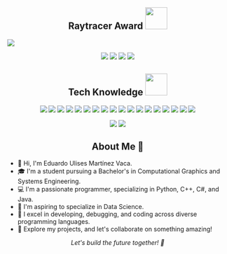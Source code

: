 <p align="center">
  <h2 align="center"> Raytracer Award <img src="https://github.com/EduardoMV/EduardoMV/assets/81331013/37a83bac-c70c-4626-ab03-640b698f7e5e" width="50" spacing="35"></h2>
  <img src="https://github.com/EduardoMV/EduardoMV/assets/81331013/39c9c3a2-1a0e-4cfb-8cc8-3a8eb270e434"/>
</p>

<p align="center">
  <img src="https://badges.pufler.dev/visits/EduardoMV/EduardoMV"/> 
  <img src="https://badges.pufler.dev/years/EduardoMV"/>
  <img src="https://badges.pufler.dev/repos/EduardoMV"/>
  <img src="https://badges.pufler.dev/commits/monthly/EduardoMV" />
</p>

<h2 align="center"> Tech Knowledge <img src="https://github.com/EduardoMV/EduardoMV/assets/81331013/d97b12b5-736e-4f5e-ab05-0ae993ebee5a" width="50"></h2>

<p align="center">
  <img src="https://img.shields.io/badge/Python-black?logo=python&logoColor=yellow"/>
  <img src="https://img.shields.io/badge/Java-ED8B00?logo=openjdk&logoColor=white"/>
  <img src="https://img.shields.io/badge/C%23-239120?logo=c-sharp&logoColor=white"/>
  <img src="https://img.shields.io/badge/-C++-00599C?style=flat-square&logo=c"/>
  <img src="https://img.shields.io/badge/-HTML5-E34F26?style=flat-square&logo=html5&logoColor=white"/>
  <img src="https://img.shields.io/badge/-CSS3-1572B6?style=flat-square&logo=css3"/>
  <img src="https://img.shields.io/badge/Perl-39457E?logo=perl&logoColor=white"/>
  <img src="https://img.shields.io/badge/-Bootstrap-563D7C?style=flat-square&logo=bootstrap"/>
  <img src="https://img.shields.io/badge/-Heroku-430098?style=flat-square&logo=heroku"/>
  <img src="https://img.shields.io/badge/-JavaScript-black?style=flat-square&logo=javascript"/>
  <img src="https://img.shields.io/badge/-Nodejs-black?style=flat-square&logo=Node.js"/>
  <img src="https://img.shields.io/badge/-React-black?style=flat-square&logo=react"/>
  <img src="https://img.shields.io/badge/-MongoDB-black?style=flat-square&logo=mongodb"/>
  <img src="https://img.shields.io/badge/-MySQL-black?style=flat-square&logo=mysql"/>
  <img src="https://img.shields.io/badge/-Git-black?style=flat-square&logo=git"/>
  <img src="https://img.shields.io/badge/-GitHub-black?style=flat-square&logo=github"/>
  <img src="https://img.shields.io/badge/-Docker-black?style=flat-square&logo=docker"/>
  <img src="https://img.shields.io/badge/-PostgreSQL-white?style=flat-square&logo=PostgreSQL"/>
</p>

<p align="center">
  <img src="https://github-readme-stats.vercel.app/api?username=EduardoMV&show=reviews,discussions_started,discussions_answered,prs_merged,prs_merged_percentage&show_icons=true&theme=tokyonight"/>
  <img src="https://github-readme-stats.vercel.app/api/top-langs/?username=EduardoMV&layout=donut&langs_count=8"/>
</p>

<h2 align="center"> About Me 🚀</h2>

- 👋 Hi, I'm Eduardo Ulises Martínez Vaca.
- 🎓 I'm a student pursuing a Bachelor's in Computational Graphics and Systems Engineering.
- 💻 I'm a passionate programmer, specializing in Python, C++, C#, and Java.
- 🌱 I'm aspiring to specialize in Data Science.
- 🤖 I excel in developing, debugging, and coding across diverse programming languages.
- 🚀 Explore my projects, and let's collaborate on something amazing!

<p align="center">
  <i>Let's build the future together! 🌟</i>
</p>



